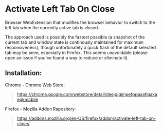 # Activate Left Tab On Close

Browser WebExtension that modifies the browser behavior to switch to the left tab when the currently active tab is closed.

The approach used is possibly the fastest possible (a snapshot of the current tab and window state is continously maintained for maximum responsiveness), though unfortunately a quick flash of the default selected tab may be seen, especially in Firefox. This seems unavoidable (please open an issue if you've found a way to reduce or eliminate it).

## Installation:

Chrome - Chrome Web Store:
> https://chrome.google.com/webstore/detail/deejpigimpefppaaafigakaegkmcbile

Firefox - Mozilla Addon Repository:
> https://addons.mozilla.org/en-US/firefox/addon/activate-left-tab-on-close/

